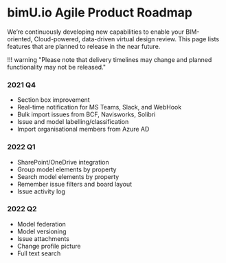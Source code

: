 # bimU.io Agile Product Roadmap
We’re continuously developing new capabilities to enable your BIM-oriented, Cloud-powered, data-driven virtual design review. This page lists features that are planned to release in the near future. 

!!! warning "Please note that delivery timelines may change and planned functionality may not be released."

### 2021 Q4
- Section box improvement
- Real-time notification for MS Teams, Slack, and WebHook
- Bulk import issues from BCF, Navisworks, Solibri
- Issue and model labelling/classification
- Import organisational members from Azure AD

### 2022 Q1
- SharePoint/OneDrive integration
- Group model elements by property
- Search model elements by property
- Remember issue filters and board layout
- Issue activity log

### 2022 Q2
- Model federation
- Model versioning
- Issue attachments
- Change profile picture
- Full text search

